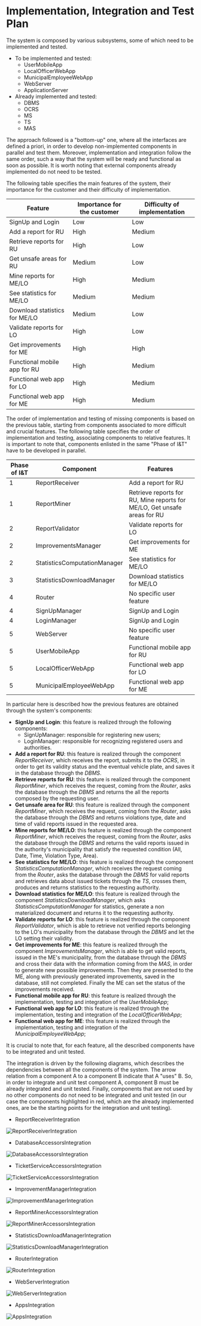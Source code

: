# Implementation, Integration and Test Plan
The system is composed by various subsystems, some of which need to be implemented and tested. 

* To be implemented and tested:
    * UserMobileApp
    * LocalOfficerWebApp
    * MunicipalEmployeeWebApp
    * WebServer
    * ApplicationServer
* Already implemented and tested:
    * DBMS
    * OCRS
    * MS
    * TS
    * MAS
    
The approach followed is a "bottom-up" one, where all the interfaces are defined a priori, in order to develop non-implemented components in parallel and test them. Moreover, implementation and integration follow the same order, such a way that the system will be ready and functional as soon as possible. 
It is worth noting that external components already implemented do not need to be tested. 

The following table specifies the main features of the system, their importance for the customer and their 
difficulty of implementation. 
   

| Feature | Importance for the customer | Difficulty of implementation |
| ---- | ---- | ---- |
| SignUp and Login | Low | Low |
| Add a report for RU | High | Medium |
| Retrieve reports for RU | High | Low |
| Get unsafe areas for RU | Medium | Low |
| Mine reports for ME/LO | High | Medium |
| See statistics for ME/LO | Medium | Medium |
| Download statistics for ME/LO | Medium | Low |
| Validate reports for LO | High | Low |
| Get improvements for ME | High | High |
| Functional mobile app for RU | High | Medium |
| Functional web app for LO | High | Medium |
| Functional web app for ME | High | Medium |

The order of implementation and testing of missing components is based on the previous table, starting from components associated to more difficult and crucial features. 
The following table specifies the order of implementation and testing, associating components to relative features. 
It is important to note that, components enlisted in the same "Phase of I&T" have to be developed in parallel. 

| Phase of I&T | Component | Features |
| ---- | ---- | ---- |
| 1 | ReportReceiver | Add a report for RU |
| 1 | ReportMiner | Retrieve reports for RU, Mine reports for ME/LO, Get unsafe areas for RU |
| 2 | ReportValidator | Validate reports for LO |
| 2 | ImprovementsManager | Get improvements for ME |
| 2 | StatisticsComputationManager | See statistics for ME/LO |
| 3 | StatisticsDownloadManager | Download statistics for ME/LO |
| 4 | Router | No specific user feature |
| 4 | SignUpManager | SignUp and Login |
| 4 | LoginManager | SignUp and Login |
| 5 | WebServer | No specific user feature |
| 5 | UserMobileApp | Functional mobile app for RU |
| 5 | LocalOfficerWebApp | Functional web app for LO |
| 5 | MunicipalEmployeeWebApp | Functional web app for ME|

In particular here is described how the previous features are obtained through the system's components:

* **SignUp and Login**: this feature is realized through the following components:
    * SignUpManager: responsible for registering new users;
    * LoginManager: responsible for recognizing registered users and authorities.
* **Add a report for RU**: this feature is realized through the component *ReportReceiver*, which receives the report, submits it to the *OCRS*, in order to get its validity status and the eventual vehicle plate, and saves it in the database through the *DBMS*.
* **Retrieve reports for RU**: this feature is realized through the component *ReportMiner*, which receives the request, coming from the *Router*, asks the database through the *DBMS* and returns the all the reports composed by the requesting user. 
* **Get unsafe area for RU**: this feature is realized through the component *ReportMiner*, which receives the request, coming from the *Router*, asks the database through the *DBMS* and returns violations type, date and time of valid reports issued in the requested area. 
* **Mine reports for ME/LO**: this feature is realized through the component *ReportMiner*, which receives the request, coming from the *Router*, asks the database through the *DBMS* and returns the valid reports issued in the authority's municipality that satisfy the requested condition (All, Date, Time, Violation Type, Area).
* **See statistics for ME/LO**: this feature is realized through the component *StatisticsComputationManager*, which receives the request coming from the *Router*, asks the database through the *DBMS* for valid reports and retrieves data about issued tickets through the *TS*, crosses them, produces and returns statistics to the requesting authority. 
* **Download statistics for ME/LO**: this feature is realized through the component *StatisticsDownloadManager*, which asks *StatisticsComputationManager* for statistics, generate a non materialized document and returns it to the requesting authority. 
* **Validate reports for LO**: this feature is realized through the component *ReportValidator*, which is able to retrieve not verified reports belonging to the LO's municipality from the database through the *DBMS* and let the LO setting their validity. 
* **Get improvements for ME**: this feature is realized through the component *ImprovementsManager*, which is able to get valid reports, issued in the ME's municipality, from the database through the *DBMS* and cross their data with the information coming from the *MAS*, in order to generate new possible improvements. Then they are presented to the ME, along with previously generated improvements, saved in the database, still not completed. Finally the ME can set the status of the improvements received. 
* **Functional mobile app for RU**: this feature is realized through the implementation, testing and integration of the *UserMobileApp*;
* **Functional web app for LO**: this feature is realized through the implementation, testing and integration of the *LocalOfficerWebApp*;
* **Functional web app for ME**: this feature is realized through the implementation, testing and integration of the *MunicipalEmployeeWebApp*;

It is crucial to note that, for each feature, all the described components have to be integrated and unit tested. 

The integration is driven by the following diagrams, which describes the dependencies between all the components of the system. 
The arrow relation from a component A to a component B indicate that A "uses" B. So, in order to integrate and unit test component A, component B must be already integrated and unit tested. Finally, components that are not used by no other components do not need to be
integrated and unit tested (in our case the components highlighted in red, which are the already implemented ones, are be the starting points for the integration and unit testing).

* ReportReceiverIntegration

![ReportReceiverIntegration](images/integrationDependecies/ReportReceiverIntegration.svg) 

* DatabaseAccessorsIntegration

![DatabaseAccessorsIntegration](./images/integrationDependecies/DatabaseAccessorsIntegration.svg) 

* TicketServiceAccessorsIntegration

![TicketServiceAccessorsIntegration](./images/integrationDependecies/TicketServiceAccessorsIntegration.svg) 

* ImprovementManagerIntegration

![ImprovementManagerIntegration](./images/integrationDependecies/ImprovementManagerIntegration.svg) 

* ReportMinerAccessorsIntegration

![ReportMinerAccessorsIntegration](./images/integrationDependecies/ReportMinerAccessorsIntegration.svg) 

* StatisticsDownloadManagerIntegration

![StatisticsDownloadManagerIntegration](./images/integrationDependecies/StatisticsDownloadManagerIntegration.svg) 

* RouterIntegration

![RouterIntegration](./images/integrationDependecies/RouterIntegration.svg) 

* WebServerIntegration

![WebServerIntegration](./images/integrationDependecies/WebServerIntegration.svg) 

* AppsIntegration

![AppsIntegration](./images/integrationDependecies/AppsIntegration.svg)